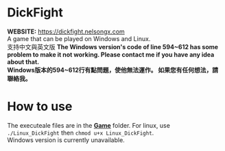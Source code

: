 # DickFight
**WEBSITE:** https://dickfight.nelsongx.com  
A game that can be played on Windows and Linux.  
支持中文與英文版
**The Windows version's code of line 594~612 has some problem to make it not working. Please contact me if you have any idea about that.**  
**Windows版本的594~612行有點問題，使他無法運作。 如果您有任何想法，請聯絡我。**  
# How to use
The executeale files are in the [**Game**](https://github.com/nelsonGX/dickfight/tree/main/Game) folder. For linux, use `./Linux_DickFight` then `chmod u+x Linux_DickFight`.  
Windows version is currently unavailable.
